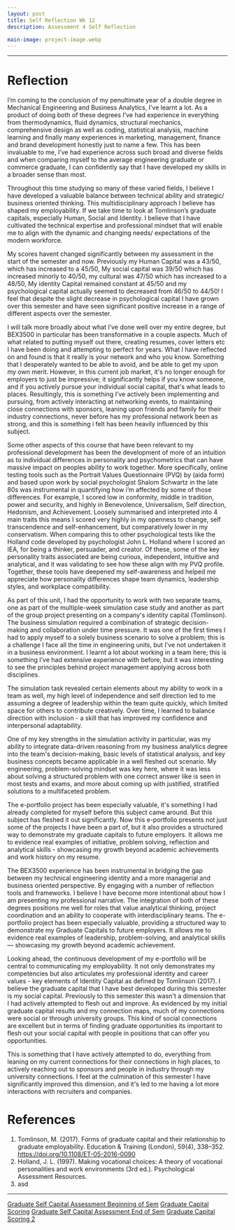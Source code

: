 ```yaml
---
layout: post
title: Self Reflection Wk 12
description: Assessment 4 Self Reflection

main-image: project-image.webp
---
```

---
# Reflection
I’m coming to the conclusion of my penultimate year of a double degree in Mechanical Engineering and Business Analytics, I’ve learnt a lot. As a product of doing both of these degrees I’ve had experience in everything from thermodynamics, fluid dynamics, structural mechanics, comprehensive design as well as coding, statistical analysis, machine learning and finally many experiences in marketing, management, finance and brand development honestly just to name a few. This has been invaluable to me, I’ve had experience across such broad and diverse fields and when comparing myself to the average engineering graduate or commerce graduate, I can confidently say that I have developed my skills in a broader sense than most.

Throughout this time studying so many of these varied fields, I believe I have developed a valuable balance between technical ability and strategic/ business oriented thinking. This multidisciplinary approach  I believe has shaped my employability. If we take time to look at Tomlinson’s graduate capitals, especially Human, Social and Identity. I believe that I have cultivated the technical expertise and  professional mindset that will enable me to align with the dynamic and changing needs/ expectations of the modern workforce.
   
My scores havent changed significantly between  my assessment in the start of the semester and now. Previously my Human Capital was a 43/50, which has increased to a 45/50,  My social capital was 39/50 which has increased minorly to 40/50, my cultural was 47/50 which has increased to a 48/50, My identity Capital remained constant at 45/50 and my psychological capital actually seemed to decreased from 46/50 to 44/50! I feel that despite the slight decrease in psychological capital I have grown over this semester and have seen significant positive increase in a range of different aspects over the semester.

I will talk more broadly about what I’ve done well over my entire degree, but BEX3500 in particular has been transformative in a couple aspects. Much of what related to putting myself out there, creating resumes, cover letters etc I have been doing and attempting to perfect for years. What I have reflected on and found is that it really is your network  and who you know. Something that I desperately wanted to be able to avoid, and be able to get my upon my own merit. However, in this current job market, it's no longer enough for employers to just be impressive; it significantly helps if you know someone, and if you actively pursue your individual social capital, that's what leads to places. Resultingly, this is something I’ve actively been implementing and pursuing, from actively interacting at networking events, to maintaining close connections with sponsors, leaning upon friends and family for their industry connections, never before has my professional network been as strong, and this is something i felt has been heavily influenced by this subject. 

Some other aspects of this course that have been relevant to my professional development has been the development of more of an intuition as to individual differences in personality and psychometrics that can have massive impact on peoples ability to work together. More specifically, online testing tools such as the Portrait Values Questionnaire (PVQ) by (aida form) and based upon work by social psychologist Shalom Schwartz in the late 80s was instrumental in quantifying how i’m affected by some of those differences. For example, I scored low in conformity, middle in tradition, power and security, and highly in Benevolence, Universalism, Self direction, Hedonism, and Achievement. Loosely summarised and interpreted into 4 main traits this means I scored very highly in my openness to change, self transcendence and self-enhancement, but comparatively lower in my conservatism. When comparing this to other psychological tests like the Holland code developed by psychologist John L. Holland where I scored an IEA, for being a thinker, persuader, and creator. Of these, some of the key personality traits associated are being curious, independent, intuitive and analytical,  and it was validating to see how these align with my PVQ profile. Together, these tools have deepened my self-awareness and helped me appreciate how personality differences shape team dynamics, leadership styles, and workplace compatibility.

As part of this unit, I had the opportunity to work with two separate teams, one as part of the multiple-week simulation case study and another as part of the group project presenting on a company's identity capital (Tomlinson). The business simulation required a combination of strategic decision-making and collaboration under time pressure. It was one of the first times I had to apply myself to a solely business scenario to solve a problem; this is a challenge I face all the time in engineering units, but I've not undertaken it in a business environment. I learnt a lot about working in a team here; this is something I’ve had extensive experience with before, but it was interesting to see the principles behind project management applying across both disciplines.

The simulation task revealed certain elements about my ability to work in a team as well, my high level of independence and self direction led to me assuming a degree of leadership within the team quite quickly,  which limited space for others to contribute creatively. Over time, I learned to balance direction with inclusion - a skill that has improved my confidence and interpersonal adaptability.

One of my key strengths in the simulation activity in particular, was my ability to integrate data-driven reasoning from my business analytics degree into the team's decision-making, basic levels of statistical analysis, and key business concepts became applicable in a well fleshed out scenario. My engineering, problem-solving mindset was key here, where it was less about solving a structured problem with one correct answer like is seen in most tests and exams, and more about coming up with justified, stratified solutions to a multifaceted problem.

The e-portfolio project has been especially valuable, it's something I had already completed for myself before this subject came around. But this subject has fleshed it out significantly. Now this e-portfolio presents not just some of the projects I have been a part of, but it also provides a structured way to demonstrate my graduate capitals to future employers. It allows me to evidence real examples of initiative, problem solving, reflection and analytical skills - showcasing my growth beyond academic achievements and work history on my resume.

The BEX3500 experience has been instrumental in bridging the gap between my technical engineering identity and a more managerial and business oriented perspective. By engaging with a number of reflection tools and frameworks. I believe I have become more intentional about how I am presenting my professional narrative. The integration of both of these degrees positions me well for roles that value analytical thinking, project coordination and an ability to cooperate with interdisciplinary teams. 
The e-portfolio project has been especially valuable, providing a structured way to demonstrate my Graduate Capitals to future employers. It allows me to evidence real examples of leadership, problem-solving, and analytical skills — showcasing my growth beyond academic achievement.

Looking ahead, the continuous development of my e-portfolio will be central to communicating my employability. It not only demonstrates my competencies but also articulates my professional identity and career values -  key elements of Identity Capital as defined by Tomlinson (2017).
I believe the graduate capital that I have best developed during this semester is my social capital. Previously to this semester this wasn't a dimension that I had actively attempted to flesh out and improve. As evidenced by my initial graduate capital results and my connection maps, much of my connections were social or through university groups. This kind of social connections are excellent but in terms of finding graduate opportunities its important to flesh out your social capital with people in positions that can offer you opportunities.

This is something that I have actively attempted to do, everything from leaning on my current connections for their connections in high places, to actively reaching out to sponsors and people in industry through my university connections. I feel at the culmination of this semester I have significantly improved this dimension, and it's led to me having a lot more interactions with recruiters and companies.

# References

1. Tomlinson, M. (2017). Forms of graduate capital and their relationship to graduate employability. Education & Training (London), 59(4), 338–352. https://doi.org/10.1108/ET-05-2016-0090
2. Holland, J. L. (1997). Making vocational choices: A theory of vocational personalities and work environments (3rd ed.). Psychological Assessment Resources.
3. asd

---
[Graduate Self Capital Assessment Beginning of Sem](/assets/persontesting/GraduateCapitalSelfassessment.pdf)
[Graduate Capital Scoring](/assets/persontesting/HumanCapital2.pdf)
[Graduate Self Capital Assessment End of Sem](/assets/persontesting/GraduateCapitalCareerSelfAssessment.pdf)
[Graduate Capital Scoring 2](/assets/persontesting/GraduateCapitalSelfassessment.pdf)